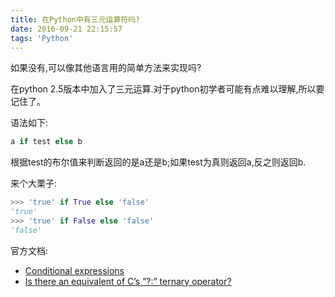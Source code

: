 ```yaml
---
title: 在Python中有三元运算符吗?
date: 2016-09-21 22:15:57
tags: 'Python'
---
```


如果没有,可以像其他语言用的简单方法来实现吗?

在python 2.5版本中加入了三元运算.对于python初学者可能有点难以理解,所以要记住了。
<!-- more -->
语法如下:

```python
a if test else b
```
根据test的布尔值来判断返回的是a还是b;如果test为真则返回a,反之则返回b.

来个大栗子:
```python
>>> 'true' if True else 'false'
'true'
>>> 'true' if False else 'false'
'false'
```
官方文档:

- [Conditional expressions](https://docs.python.org/3/reference/expressions.html#conditional-expressions)
- [Is there an equivalent of C’s ”?:” ternary operator?](https://docs.python.org/3.3/faq/programming.html#is-there-an-equivalent-of-c-s-ternary-operator)
